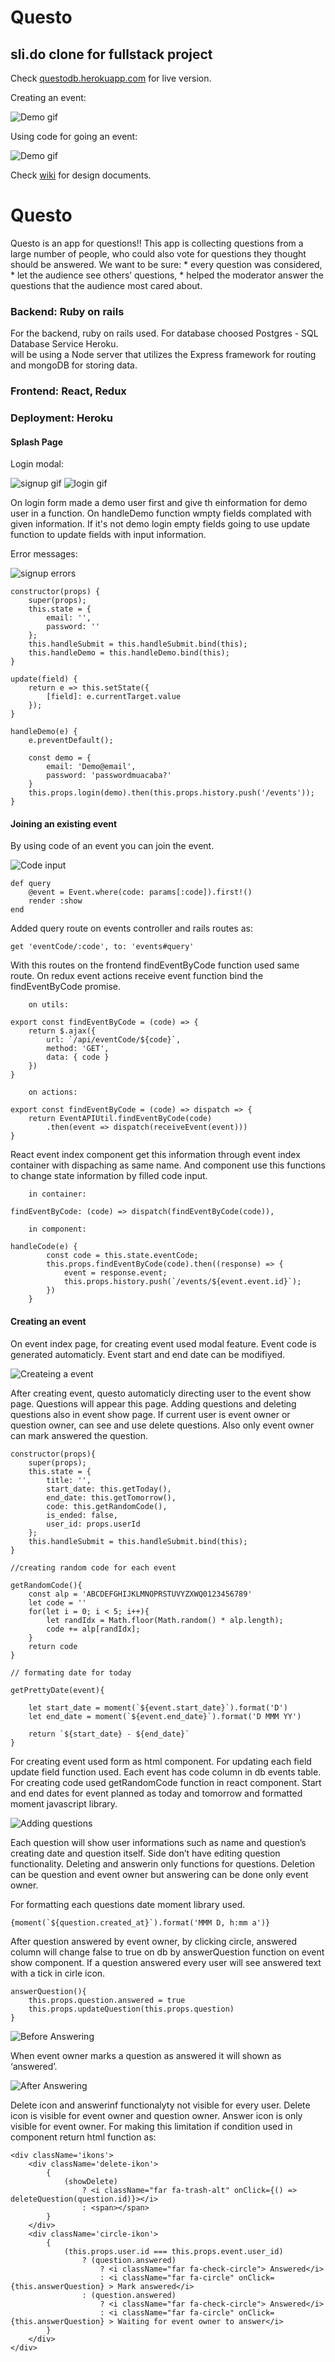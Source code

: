 # Questo

## sli.do clone for fullstack project

Check [questodb.herokuapp.com](https://questodb.herokuapp.com/#/) for live version.

Creating an event:

![Demo gif](public/images/event_creation.gif) 


Using code for going an event:

![Demo gif](public/images/code_using.gif)

Check [wiki](https://github.com/dbalci/questo/wiki) for design documents.

# Questo
Questo is an app for questions!! This app is collecting questions from a large number of people, who could also vote for questions they thought should be answered. We want to be sure:
    * every question was considered,
    * let the audience see others’ questions,
    * helped the moderator answer the questions that the audience most cared about.



### **Backend:** Ruby on rails

For the backend, ruby on rails used. 
For database choosed Postgres - SQL Database Service Heroku.  
will be using a Node server that utilizes the Express framework for routing and mongoDB for storing data.

### **Frontend:** React, Redux

### **Deployment:**  Heroku

#### Splash Page

Login modal:

![signup gif](public/images/signup-success.gif)
![login gif](public/images/login-success.gif)

On login form made a demo user first and give th einformation for demo user in a function. On handleDemo function wmpty fields complated with given information. If it's not demo login empty fields going to use update function to update fields with input information. 

Error messages:

![signup errors](public/images/signup-error.gif)

```  
constructor(props) {
    super(props);
    this.state = {
        email: '',
        password: ''
    };
    this.handleSubmit = this.handleSubmit.bind(this);
    this.handleDemo = this.handleDemo.bind(this);
}

update(field) {
    return e => this.setState({
        [field]: e.currentTarget.value
    });
}

handleDemo(e) {
    e.preventDefault();

    const demo = {
        email: 'Demo@email',
        password: 'passwordmuacaba?'
    }
    this.props.login(demo).then(this.props.history.push('/events'));
}
```

#### Joining an existing event

By using code of an event you can join the event. 

![Code input](public/images/codeinput.png)

```
def query
    @event = Event.where(code: params[:code]).first!()
    render :show
end

```

Added query route on events controller and rails routes as:

```     
get 'eventCode/:code', to: 'events#query'
```

With this routes on the frontend findEventByCode function used same route. On redux event actions receive event function bind the findEventByCode promise.

```
    on utils:

export const findEventByCode = (code) => {
    return $.ajax({
        url: `/api/eventCode/${code}`,
        method: 'GET',
        data: { code }
    })
}

    on actions:

export const findEventByCode = (code) => dispatch => {
    return EventAPIUtil.findEventByCode(code)
        .then(event => dispatch(receiveEvent(event)))
}
```

React event index component get this information through event index container with dispaching as same name. And component use this functions to change state information by filled code input.


```
    in container: 

findEventByCode: (code) => dispatch(findEventByCode(code)),

    in component:

handleCode(e) {
        const code = this.state.eventCode;
        this.props.findEventByCode(code).then((response) => {
            event = response.event;
            this.props.history.push(`/events/${event.event.id}`);
        })
    }
```


#### Creating an event 

On event index page, for creating event used modal  feature. Event code is generated automaticly. 
Event start and end date can be modifiyed.  

![Createing a event](public/images/event_list.png)


After creating event, questo automaticly directing user to the event show page. Questions will appear this page. Adding questions and deleting questions also in event show page. If current user is event owner or question owner, can see and use delete questions. Also only event owner can mark answered the question.


```
constructor(props){
    super(props);
    this.state = {
        title: '',
        start_date: this.getToday(),
        end_date: this.getTomorrow(),
        code: this.getRandomCode(),
        is_ended: false,
        user_id: props.userId
    };
    this.handleSubmit = this.handleSubmit.bind(this);
}

//creating random code for each event

getRandomCode(){
    const alp = 'ABCDEFGHIJKLMNOPRSTUVYZXWQ0123456789'
    let code = ''
    for(let i = 0; i < 5; i++){
        let randIdx = Math.floor(Math.random() * alp.length);
        code += alp[randIdx];
    }      
    return code
}

// formating date for today

getPrettyDate(event){

    let start_date = moment(`${event.start_date}`).format('D') 
    let end_date = moment(`${event.end_date}`).format('D MMM YY')

    return `${start_date} - ${end_date}`
}
```
For creating event used form as html component. For updating each field update field function used. 
Each event has code column in db events table. For creating code used getRandomCode function in react component. 
Start and end dates for event planned as today and tomorrow and formatted moment javascript library.

![Adding questions](public/images/event_show_page.png)

Each question will show user informations such as name and question’s creating date and question itself. Side don’t have editing question functionality. Deleting and answerin only functions for questions. Deletion can be question and event owner but answering can be done only event owner. 

For formatting each questions date moment library used.

```
{moment(`${question.created_at}`).format('MMM D, h:mm a')}
```

After question answered by event owner, by clicking circle, answered column will change false to true on db by answerQuestion function on event show component. If a question answered every user will see answered text with a tick in cirle icon.

```
answerQuestion(){
    this.props.question.answered = true
    this.props.updateQuestion(this.props.question)
}
```

![Before Answering](public/images/mark_answered.png)

When event owner marks a question as answered it will shown as  ‘answered’.

![After Answering](public/images/answered.png)


Delete icon and answerinf functionalyty not visible for every user. Delete icon is visible for event owner and question owner. Answer icon is only visible for event owner. For making this limitation if condition used in component return html function as:

```
<div className='ikons'>
    <div className='delete-ikon'>
        {
            (showDelete)
                ? <i className="far fa-trash-alt" onClick={() => deleteQuestion(question.id)}></i>
                : <span></span>
        }
    </div>
    <div className='circle-ikon'>
        {
            (this.props.user.id === this.props.event.user_id)
                ? (question.answered)
                    ? <i className="far fa-check-circle"> Answered</i>
                    : <i className="far fa-circle" onClick={this.answerQuestion} > Mark answered</i>
                : (question.answered)
                    ? <i className="far fa-check-circle"> Answered</i>
                    : <i className="far fa-circle" onClick={this.answerQuestion} > Waiting for event owner to answer</i> 
        }                    
    </div>
</div>
```


